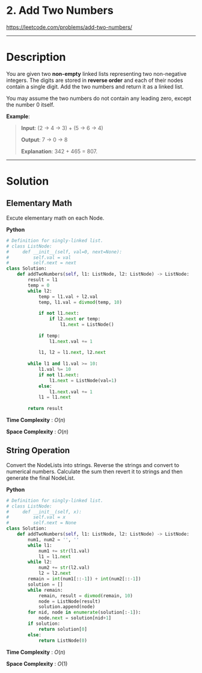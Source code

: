 # 2. Add Two Numbers

https://leetcode.com/problems/add-two-numbers/

---

# Description

You are given two **non-empty** linked lists representing two non-negative integers. The digits are stored in **reverse order** and each of their nodes contain a single digit. Add the two numbers and return it as a linked list.

You may assume the two numbers do not contain any leading zero, except the number 0 itself.

**Example**:

> **Input**: (2 -> 4 -> 3) + (5 -> 6 -> 4)
> 
> **Output**: 7 -> 0 -> 8
> 
> **Explanation**: 342 + 465 = 807.

---

# Solution

## Elementary Math

Excute elementary math on each Node.

**Python**
```python
# Definition for singly-linked list.
# class ListNode:
#     def __init__(self, val=0, next=None):
#         self.val = val
#         self.next = next
class Solution:
    def addTwoNumbers(self, l1: ListNode, l2: ListNode) -> ListNode:
        result = l1
        temp = 0
        while l2:
            temp = l1.val + l2.val
            temp, l1.val = divmod(temp, 10)
            
            if not l1.next:
                if l2.next or temp:
                    l1.next = ListNode()
            
            if temp:
                l1.next.val += 1
            
            l1, l2 = l1.next, l2.next
                    
        while l1 and l1.val >= 10:
            l1.val %= 10
            if not l1.next:
                l1.next = ListNode(val=1)
            else:
                l1.next.val += 1
            l1 = l1.next
                
        return result
```

**Time Complexity** : $O(n)$

**Space Complexity** : $O(n)$

## String Operation

Convert the NodeLists into strings. Reverse the strings and convert to numerical numbers. Calculate the sum then revert it to strings and then generate the final NodeList.

**Python**
```python
# Definition for singly-linked list.
# class ListNode:
#     def __init__(self, x):
#         self.val = x
#         self.next = None
class Solution:
    def addTwoNumbers(self, l1: ListNode, l2: ListNode) -> ListNode:
        num1, num2 = '', ''
        while l1:
            num1 += str(l1.val)
            l1 = l1.next
        while l2:
            num2 += str(l2.val)
            l2 = l2.next
        remain = int(num1[::-1]) + int(num2[::-1])
        solution = []
        while remain:
            remain, result = divmod(remain, 10)
            node = ListNode(result)
            solution.append(node)
        for nid, node in enumerate(solution[:-1]):
            node.next = solution[nid+1]
        if solution:
            return solution[0]
        else:
            return ListNode(0)
```

**Time Complexity** : $O(n)$

**Space Complexity** : $O(1)$